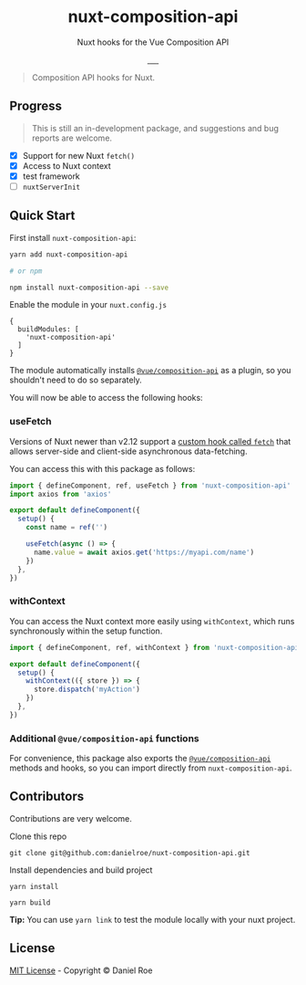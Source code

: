 <h1 align="center">nuxt-composition-api</h1>
<p align="center">Nuxt hooks for the Vue Composition API</p>

<p align="center">
<a href="https://npmjs.com/package/nuxt-composition-api">
    <img alt="" src="https://img.shields.io/npm/v/nuxt-composition-api/latest.svg?style=flat-square">
</a>
<a href="https://bundlephobia.com/result?p=nuxt-composition-api">
    <img alt="" src="https://img.shields.io/bundlephobia/minzip/nuxt-composition-api?style=flat-square">
</a>
<a href="https://npmjs.com/package/nuxt-composition-api">
    <img alt="" src="https://img.shields.io/npm/dt/nuxt-composition-api.svg?style=flat-square">
</a>
<a href="https://lgtm.com/projects/g/danielroe/nuxt-composition-api">
    <img alt="" src="https://img.shields.io/lgtm/alerts/github/danielroe/nuxt-composition-api?style=flat-square">
</a>
<a href="https://lgtm.com/projects/g/danielroe/nuxt-composition-api">
    <img alt="" src="https://img.shields.io/lgtm/grade/javascript/github/danielroe/nuxt-composition-api?style=flat-square">
</a>
<a href="https://david-dm.org/danielroe/nuxt-composition-api">
    <img alt="" src="https://img.shields.io/david/danielroe/nuxt-composition-api.svg?style=flat-square">
</a>
</p>

> Composition API hooks for Nuxt.

## Progress

> This is still an in-development package, and suggestions and bug reports are welcome.

- [x] Support for new Nuxt `fetch()`
- [x] Access to Nuxt context
- [x] test framework
- [ ] `nuxtServerInit`

## Quick Start

First install `nuxt-composition-api`:

```bash
yarn add nuxt-composition-api

# or npm

npm install nuxt-composition-api --save
```

Enable the module in your `nuxt.config.js`

```
{
  buildModules: [
    'nuxt-composition-api'
  ]
}
```

The module automatically installs [`@vue/composition-api`](https://github.com/vuejs/composition-api) as a plugin, so you shouldn't need to do so separately.

You will now be able to access the following hooks:

### useFetch

Versions of Nuxt newer than v2.12 support a [custom hook called `fetch`](https://nuxtjs.org/api/pages-fetch/) that allows server-side and client-side asynchronous data-fetching.

You can access this with this package as follows:

```ts
import { defineComponent, ref, useFetch } from 'nuxt-composition-api'
import axios from 'axios'

export default defineComponent({
  setup() {
    const name = ref('')

    useFetch(async () => {
      name.value = await axios.get('https://myapi.com/name')
    })
  },
})
```

### withContext

You can access the Nuxt context more easily using `withContext`, which runs synchronously within the setup function.

```ts
import { defineComponent, ref, withContext } from 'nuxt-composition-api'

export default defineComponent({
  setup() {
    withContext(({ store }) => {
      store.dispatch('myAction')
    })
  },
})
```

### Additional `@vue/composition-api` functions

For convenience, this package also exports the [`@vue/composition-api`](https://github.com/vuejs/composition-api) methods and hooks, so you can import directly from `nuxt-composition-api`.

## Contributors

Contributions are very welcome.

Clone this repo

```
git clone git@github.com:danielroe/nuxt-composition-api.git
```

Install dependencies and build project

```
yarn install

yarn build
```

**Tip:** You can use `yarn link` to test the module locally with your nuxt project.

## License

[MIT License](./LICENSE) - Copyright &copy; Daniel Roe
